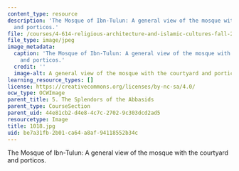 ```yaml
---
content_type: resource
description: 'The Mosque of Ibn-Tulun: A general view of the mosque with the courtyard
  and porticos.'
file: /courses/4-614-religious-architecture-and-islamic-cultures-fall-2002/be7a31fb2b01ca64a8af94118552b34c_1018.jpg
file_type: image/jpeg
image_metadata:
  caption: 'The Mosque of Ibn-Tulun: A general view of the mosque with the courtyard
    and porticos.'
  credit: ''
  image-alt: A general view of the mosque with the courtyard and porticos
learning_resource_types: []
license: https://creativecommons.org/licenses/by-nc-sa/4.0/
ocw_type: OCWImage
parent_title: 5. The Splendors of the Abbasids
parent_type: CourseSection
parent_uid: 44e81cb2-d4e8-4c7c-2702-9c303dcd2ad5
resourcetype: Image
title: 1018.jpg
uid: be7a31fb-2b01-ca64-a8af-94118552b34c
---
```

The Mosque of Ibn-Tulun: A general view of the mosque with the courtyard and porticos.